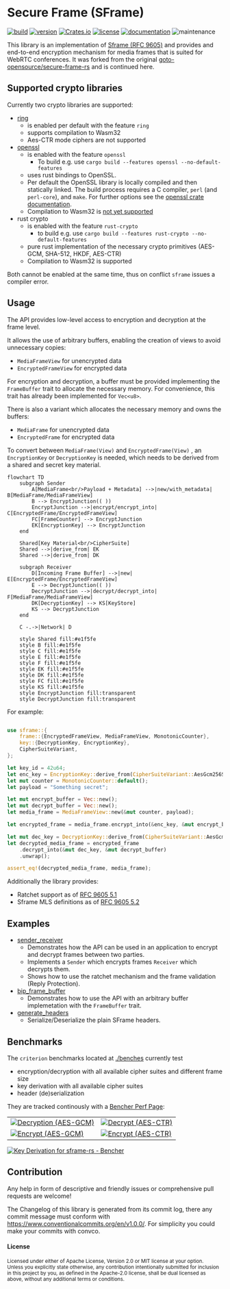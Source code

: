 # Secure Frame (SFrame)

[![build](https://img.shields.io/github/actions/workflow/status/TobTheRock/sframe-rs/ci_cd.yml?branch=main)](https://github.com/TobTheRock/sframe-rs/actions?query=branch%3Amain)
[![version](https://img.shields.io/crates/v/sframe)](https://crates.io/crates/sframe/)
[![Crates.io](https://img.shields.io/crates/d/sframe)](https://crates.io/crates/sframe)
[![license](https://img.shields.io/crates/l/sframe.svg?style=flat)](https://crates.io/crates/sframe/)
[![documentation](https://img.shields.io/badge/docs-latest-blue.svg)](https://docs.rs/sframe/)
![maintenance](https://img.shields.io/maintenance/yes/2025)

This library is an implementation of [Sframe  (RFC 9605)](https://www.rfc-editor.org/rfc/rfc9605.html) and provides and end-to-end encryption mechanism for media frames that is suited for WebRTC conferences.
It was forked from the original [goto-opensource/secure-frame-rs](https://github.com/goto-opensource/secure-frame-rs) and is continued here.

## Supported crypto libraries

Currently two crypto libraries are supported:

- [ring](https://crates.io/crates/ring)
  - is enabled per default with the feature `ring`
  - supports compilation to Wasm32
  - Aes-CTR mode ciphers are not supported
- [openssl](https://crates.io/crates/openssl)
  - is enabled with the feature `openssl`
    - To build e.g. use `cargo build --features openssl --no-default-features`
  - uses rust bindings to OpenSSL.
  - Per default the OpenSSL library is locally compiled and then statically linked. The build process requires a C compiler, `perl` (and `perl-core`), and `make`. For further options see the [openssl crate documentation](https://docs.rs/openssl/0.10.55/openssl/).
  - Compilation to Wasm32 is [not yet supported](https://github.com/sfackler/rust-openssl/issues/1016)
- rust crypto
  - is enabled with the feature `rust-crypto`
    - to build e.g. use `cargo build --features rust-crypto --no-default-features`
  - pure rust implementation of the necessary crypto primitives (AES-GCM, SHA-512, HKDF, AES-CTR)
  - Compilation to Wasm32 is supported

Both cannot be enabled at the same time, thus on conflict `sframe` issues a compiler error.

## Usage

The API provides low-level access to encryption and decryption at the frame level.

It allows the use of arbitrary buffers, enabling the creation of views to avoid unnecessary copies:

- `MediaFrameView` for unencrypted data
- `EncryptedFrameView` for encrypted data

For encryption and decryption, a buffer must be provided implementing the `FrameBuffer` trait to allocate the necessary memory.
For convenience, this trait has already been implemented for `Vec<u8>`.

There is also a variant which allocates the necessary memory and owns the buffers:

- `MediaFrame` for unencrypted data
- `EncryptedFrame` for encrypted data

To convert between `MediaFrame(View)` and `EncryptedFrame(View)` , an `EncryptionKey` or `DecryptionKey` is needed,
which needs to be derived from a shared and secret key material.

```mermaid
flowchart TD
    subgraph Sender
        A[MediaFrame<br/>Payload + Metadata] -->|new/with_metadata| B[MediaFrame/MediaFrameView]
        B --> EncryptJunction(( ))
        EncryptJunction -->|encrypt/encrypt_into| C[EncryptedFrame/EncryptedFrameView]
        FC[FrameCounter] --> EncryptJunction
        EK[EncryptionKey] --> EncryptJunction
    end
    
    Shared[Key Material<br/>CipherSuite]
    Shared -->|derive_from| EK
    Shared -->|derive_from| DK
    
    subgraph Receiver
        D[Incoming Frame Buffer] -->|new| E[EncryptedFrame/EncryptedFrameView]
        E --> DecryptJunction(( ))
        DecryptJunction -->|decrypt/decrypt_into| F[MediaFrame/MediaFrameView]
        DK[DecryptionKey] --> KS[KeyStore]
        KS --> DecryptJunction
    end
    
    C -.->|Network| D
    
    style Shared fill:#e1f5fe
    style B fill:#e1f5fe
    style C fill:#e1f5fe
    style E fill:#e1f5fe
    style F fill:#e1f5fe
    style EK fill:#e1f5fe
    style DK fill:#e1f5fe
    style FC fill:#e1f5fe
    style KS fill:#e1f5fe
    style EncryptJunction fill:transparent
    style DecryptJunction fill:transparent
```

For example:

```rust

use sframe::{
    frame::{EncryptedFrameView, MediaFrameView, MonotonicCounter},
    key::{DecryptionKey, EncryptionKey},
    CipherSuiteVariant,
};

let key_id = 42u64;
let enc_key = EncryptionKey::derive_from(CipherSuiteVariant::AesGcm256Sha512, key_id, "pw123").unwrap();
let mut counter = MonotonicCounter::default();
let payload = "Something secret";

let mut encrypt_buffer = Vec::new();
let mut decrypt_buffer = Vec::new();
let media_frame = MediaFrameView::new(&mut counter, payload);

let encrypted_frame = media_frame.encrypt_into(&enc_key, &mut encrypt_buffer).unwrap();

let mut dec_key = DecryptionKey::derive_from(CipherSuiteVariant::AesGcm256Sha512, key_id, "pw123").unwrap();
let decrypted_media_frame = encrypted_frame
    .decrypt_into(&mut dec_key, &mut decrypt_buffer)
    .unwrap();

assert_eq!(decrypted_media_frame, media_frame);
```

Additionally the library provides:

- Ratchet support as of [RFC 9605 5.1](https://www.rfc-editor.org/rfc/rfc9605.html#section-5.1)
- Sframe MLS definitions as of [RFC 9605 5.2](https://www.rfc-editor.org/rfc/rfc9605.html#name-mls)

## Examples

- [sender_receiver](https://github.com/TobTheRock/sframe-rs/blob/main/examples/sender_receiver)
  - Demonstrates how the API can be used in an application to encrypt and decrypt frames between two parties.
  - Implements a `Sender` which encrypts frames  `Receiver` which decrypts them.
  - Shows how to use the ratchet mechanism and the frame validation (Reply Protection).
- [bip_frame_buffer](https://github.com/TobTheRock/sframe-rs/blob/main/examples/bip_frame_buffer.rs)
  - Demonstrates how to use the API with an arbitrary buffer implemetation with the `FrameBuffer` trait.
- [generate_headers](https://github.com/TobTheRock/sframe-rs/blob/main/examples/generate_headers.rs)
  - Serialize/Deserialize the plain SFrame headers.

## Benchmarks

The `criterion` benchmarks located at [./benches](https://github.com/TobTheRock/sframe-rs/tree/feat/low-level-api/benches) currently test

- encryption/decryption with all available cipher suites and different frame size
- key derivation with all available cipher suites
- header (de)serialization

They are tracked continously with a [Bencher Perf Page](https://bencher.dev/perf/sframe-rs?back=L2NvbnNvbGUvb3JnYW5pemF0aW9ucy90b2J0aGVyb2NrL3Byb2plY3RzP3Blcl9wYWdlPTgmcGFnZT0x&key=true&reports_per_page=4&branches_per_page=8&testbeds_per_page=8&benchmarks_per_page=8&reports_page=1&branches_page=1&testbeds_page=1&benchmarks_page=1):

|                        |                  |
|------------------------|------------------|
| [![Decryption (AES-GCM)](https://api.bencher.dev/v0/projects/sframe-rs/perf/img?branches=99fe8511-3287-48d2-93f3-36379605c572&heads=99fe8511-3287-48d2-93f3-36379605c572&testbeds=388324aa-501e-49ca-b012-3e1054b4b2a5%2Cb02e6299-bb69-4543-a09f-e168f88d72a0%2C5725e1c7-0c8c-4dcf-9afc-6ac4ff30c7b7&benchmarks=aa4e3c86-7cbe-4531-9cda-f1718843eece%2C49f6ad47-88db-4648-82f2-cbd9f6c8c0dd%2Ca8fc78f0-437f-4015-bbca-54988a7ef2c3%2Cac01dbfe-7841-4813-9016-e6c2fb5b3e2a%2C7dab951e-b008-4748-9467-bceddbdc6c97%2Cee85f06b-08c8-4741-81e4-c5a7e5a33856%2Cacf725e4-cd56-4471-bd94-ef143db7da78%2C8a5754f5-c03a-495d-b9a8-9ab927ccfebf%2C8fa81434-f422-4dbf-b209-df4a7ec710a8%2C757fa277-0938-49d6-8627-4502a9de9a29&measures=e050a8d7-e788-4ce5-9e95-48870f805da3&start_time=1732795740000&title=Decryption+%28AES-GCM%29)](https://bencher.dev/perf/sframe-rs?key=true&reports_per_page=4&branches_per_page=8&testbeds_per_page=8&benchmarks_per_page=8&reports_page=1&branches_page=1&testbeds_page=1&benchmarks_page=1&branches=99fe8511-3287-48d2-93f3-36379605c572&heads=99fe8511-3287-48d2-93f3-36379605c572&testbeds=388324aa-501e-49ca-b012-3e1054b4b2a5%2Cb02e6299-bb69-4543-a09f-e168f88d72a0%2C5725e1c7-0c8c-4dcf-9afc-6ac4ff30c7b7&benchmarks=aa4e3c86-7cbe-4531-9cda-f1718843eece%2C49f6ad47-88db-4648-82f2-cbd9f6c8c0dd%2Ca8fc78f0-437f-4015-bbca-54988a7ef2c3%2Cac01dbfe-7841-4813-9016-e6c2fb5b3e2a%2C7dab951e-b008-4748-9467-bceddbdc6c97%2Cee85f06b-08c8-4741-81e4-c5a7e5a33856%2Cacf725e4-cd56-4471-bd94-ef143db7da78%2C8a5754f5-c03a-495d-b9a8-9ab927ccfebf%2C8fa81434-f422-4dbf-b209-df4a7ec710a8%2C757fa277-0938-49d6-8627-4502a9de9a29&measures=e050a8d7-e788-4ce5-9e95-48870f805da3&start_time=1732795740000&lower_boundary=false&upper_boundary=false&clear=true&plots_per_page=8&plots_page=1&tab=testbeds&utm_medium=share&utm_source=bencher&utm_content=img&utm_campaign=perf%2Bimg&utm_term=sframe-rs) | [![Decrypt (AES-CTR)](https://api.bencher.dev/v0/projects/sframe-rs/perf/img?branches=99fe8511-3287-48d2-93f3-36379605c572&heads=&testbeds=388324aa-501e-49ca-b012-3e1054b4b2a5%2Cb02e6299-bb69-4543-a09f-e168f88d72a0%2C5725e1c7-0c8c-4dcf-9afc-6ac4ff30c7b7&benchmarks=aa4e3c86-7cbe-4531-9cda-f1718843eece%2C49f6ad47-88db-4648-82f2-cbd9f6c8c0dd%2Ca8fc78f0-437f-4015-bbca-54988a7ef2c3%2Cac01dbfe-7841-4813-9016-e6c2fb5b3e2a%2C7dab951e-b008-4748-9467-bceddbdc6c97%2Cee85f06b-08c8-4741-81e4-c5a7e5a33856%2Cacf725e4-cd56-4471-bd94-ef143db7da78%2C8a5754f5-c03a-495d-b9a8-9ab927ccfebf%2C8fa81434-f422-4dbf-b209-df4a7ec710a8%2C757fa277-0938-49d6-8627-4502a9de9a29&measures=e050a8d7-e788-4ce5-9e95-48870f805da3&start_time=1730649647746&title=Decrypt+%28AES-CTR%29)](https://bencher.dev/perf/sframe-rs?lower_value=false&upper_value=false&lower_boundary=false&upper_boundary=false&x_axis=date_time&branches=99fe8511-3287-48d2-93f3-36379605c572&testbeds=388324aa-501e-49ca-b012-3e1054b4b2a5%2Cb02e6299-bb69-4543-a09f-e168f88d72a0%2C5725e1c7-0c8c-4dcf-9afc-6ac4ff30c7b7&benchmarks=aa4e3c86-7cbe-4531-9cda-f1718843eece%2C49f6ad47-88db-4648-82f2-cbd9f6c8c0dd%2Ca8fc78f0-437f-4015-bbca-54988a7ef2c3%2Cac01dbfe-7841-4813-9016-e6c2fb5b3e2a%2C7dab951e-b008-4748-9467-bceddbdc6c97%2Cee85f06b-08c8-4741-81e4-c5a7e5a33856%2Cacf725e4-cd56-4471-bd94-ef143db7da78%2C8a5754f5-c03a-495d-b9a8-9ab927ccfebf%2C8fa81434-f422-4dbf-b209-df4a7ec710a8%2C757fa277-0938-49d6-8627-4502a9de9a29&measures=e050a8d7-e788-4ce5-9e95-48870f805da3&start_time=1730649647746&tab=plots&plots_search=c1bde76d-0e9a-4435-bdd7-6014ff02bb08&key=true&reports_per_page=4&branches_per_page=8&testbeds_per_page=8&benchmarks_per_page=8&plots_per_page=8&reports_page=1&branches_page=1&testbeds_page=1&benchmarks_page=1&plots_page=1&utm_medium=share&utm_source=bencher&utm_content=img&utm_campaign=perf%2Bimg&utm_term=sframe-rs) |
| [![Encrypt (AES-GCM)](https://api.bencher.dev/v0/projects/sframe-rs/perf/img?branches=99fe8511-3287-48d2-93f3-36379605c572&heads=&testbeds=388324aa-501e-49ca-b012-3e1054b4b2a5%2Cb02e6299-bb69-4543-a09f-e168f88d72a0%2C5725e1c7-0c8c-4dcf-9afc-6ac4ff30c7b7&benchmarks=757fa277-0938-49d6-8627-4502a9de9a29%2C957e48a3-1efe-4fe5-a1dd-d8c5405d77d9&measures=e050a8d7-e788-4ce5-9e95-48870f805da3&start_time=1730649647746&title=Encrypt+%28AES-GCM%29)](https://bencher.dev/perf/sframe-rs?lower_value=false&upper_value=false&lower_boundary=false&upper_boundary=false&x_axis=date_time&branches=99fe8511-3287-48d2-93f3-36379605c572&testbeds=388324aa-501e-49ca-b012-3e1054b4b2a5%2Cb02e6299-bb69-4543-a09f-e168f88d72a0%2C5725e1c7-0c8c-4dcf-9afc-6ac4ff30c7b7&measures=e050a8d7-e788-4ce5-9e95-48870f805da3&start_time=1730649647746&tab=benchmarks&plots_search=c1bde76d-0e9a-4435-bdd7-6014ff02bb08&key=true&reports_per_page=4&branches_per_page=8&testbeds_per_page=8&benchmarks_per_page=8&plots_per_page=8&reports_page=1&branches_page=1&testbeds_page=1&benchmarks_page=3&plots_page=1&clear=true&benchmarks_search=encrypt&benchmarks=757fa277-0938-49d6-8627-4502a9de9a29%2C957e48a3-1efe-4fe5-a1dd-d8c5405d77d9&utm_medium=share&utm_source=bencher&utm_content=img&utm_campaign=perf%2Bimg&utm_term=sframe-rs) | [![Encrypt (AES-CTR)](https://api.bencher.dev/v0/projects/sframe-rs/perf/img?branches=99fe8511-3287-48d2-93f3-36379605c572&heads=&testbeds=388324aa-501e-49ca-b012-3e1054b4b2a5%2Cb02e6299-bb69-4543-a09f-e168f88d72a0%2C5725e1c7-0c8c-4dcf-9afc-6ac4ff30c7b7&benchmarks=acf725e4-cd56-4471-bd94-ef143db7da78%2C8a5754f5-c03a-495d-b9a8-9ab927ccfebf%2C8fa81434-f422-4dbf-b209-df4a7ec710a8&measures=e050a8d7-e788-4ce5-9e95-48870f805da3&start_time=1730649647746&title=Encrypt+%28AES-CTR%29)](https://bencher.dev/perf/sframe-rs?lower_value=false&upper_value=false&lower_boundary=false&upper_boundary=false&x_axis=date_time&branches=99fe8511-3287-48d2-93f3-36379605c572&testbeds=388324aa-501e-49ca-b012-3e1054b4b2a5%2Cb02e6299-bb69-4543-a09f-e168f88d72a0%2C5725e1c7-0c8c-4dcf-9afc-6ac4ff30c7b7&measures=e050a8d7-e788-4ce5-9e95-48870f805da3&start_time=1730649647746&tab=benchmarks&plots_search=c1bde76d-0e9a-4435-bdd7-6014ff02bb08&key=true&reports_per_page=4&branches_per_page=8&testbeds_per_page=8&benchmarks_per_page=8&plots_per_page=8&reports_page=1&branches_page=1&testbeds_page=1&benchmarks_page=2&plots_page=1&clear=true&benchmarks_search=encrypt&benchmarks=acf725e4-cd56-4471-bd94-ef143db7da78%2C8a5754f5-c03a-495d-b9a8-9ab927ccfebf%2C8fa81434-f422-4dbf-b209-df4a7ec710a8&utm_medium=share&utm_source=bencher&utm_content=img&utm_campaign=perf%2Bimg&utm_term=sframe-rs) |
<a href="https://bencher.dev/perf/sframe-rs?lower_value=false&upper_value=false&lower_boundary=false&upper_boundary=false&x_axis=date_time&branches=99fe8511-3287-48d2-93f3-36379605c572&testbeds=388324aa-501e-49ca-b012-3e1054b4b2a5%2Cb02e6299-bb69-4543-a09f-e168f88d72a0%2C5725e1c7-0c8c-4dcf-9afc-6ac4ff30c7b7&measures=e050a8d7-e788-4ce5-9e95-48870f805da3&start_time=1730649647746&tab=benchmarks&plots_search=c1bde76d-0e9a-4435-bdd7-6014ff02bb08&key=true&reports_per_page=4&branches_per_page=8&testbeds_per_page=8&benchmarks_per_page=8&plots_per_page=8&reports_page=1&branches_page=1&testbeds_page=1&benchmarks_page=1&plots_page=1&clear=true&benchmarks_search=key&benchmarks=abd325b0-57e2-411c-8a86-4ef6d1c45279%2Cf144e648-b192-4514-81fc-f14bca4fba41%2Cf817d982-5073-45d1-8727-021569683502&utm_medium=share&utm_source=bencher&utm_content=img&utm_campaign=perf%2Bimg&utm_term=sframe-rs"><img src="https://api.bencher.dev/v0/projects/sframe-rs/perf/img?branches=99fe8511-3287-48d2-93f3-36379605c572&heads=&testbeds=388324aa-501e-49ca-b012-3e1054b4b2a5%2Cb02e6299-bb69-4543-a09f-e168f88d72a0%2C5725e1c7-0c8c-4dcf-9afc-6ac4ff30c7b7&benchmarks=abd325b0-57e2-411c-8a86-4ef6d1c45279%2Cf144e648-b192-4514-81fc-f14bca4fba41%2Cf817d982-5073-45d1-8727-021569683502&measures=e050a8d7-e788-4ce5-9e95-48870f805da3&start_time=1730649647746&title=Key+Derivation" title="Key Derivation" alt="Key Derivation for sframe-rs - Bencher" /></a>

## Contribution

Any help in form of descriptive and friendly issues or comprehensive pull requests are welcome!

The Changelog of this library is generated from its commit log, there any commit message must conform with <https://www.conventionalcommits.org/en/v1.0.0/>. For simplicity you could make your commits with convco.

#### License

<sup>
Licensed under either of Apache License, Version 2.0 or MIT license at your option.
</sup>

<br>

<sub>
Unless you explicitly state otherwise, any contribution intentionally submitted for inclusion in this project by you, as defined in the Apache-2.0 license, shall be dual licensed as above, without any additional terms or conditions.
</sub>
